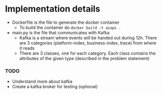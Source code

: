 # Implementation details

- Dockerfile is the file to generate the docker container
    - To build the container do `docker build -t aiops .`
- main.py is the file that communicates with Kafka
    - Kafka is a stream where events will be handed out during 12h. There are 3 categories (platform-index, business-index, trace) from where it reads
    - There are 3 classes, one for each category. Each class contains the attributes of the given type (described in the problem statement)


### TODO

- Understand more about kafka
- Create a kafka broker for testing (optional)
